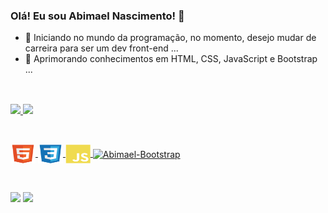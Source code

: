 ###  Olá! Eu sou Abimael Nascimento! 👋


- 🔭 Iniciando no mundo da programação, no momento, desejo mudar de carreira para ser um dev front-end ...
- 🌱 Aprimorando conhecimentos em HTML, CSS, JavaScript e Bootstrap ...

##
<br>
<div>
  <a href="https://github.com/abimaelnascimento1">
  <img height="180em" src="https://github-readme-stats.vercel.app/api?username=abimaelnascimento1&show_icons=true&theme=cobalt2&include_all_commits=true&count_private=true"/>
  <img height="180em" src="https://github-readme-stats.vercel.app/api/top-langs/?username=abimaelnascimento1&layout=compact&langs_count=7&theme=cobalt2"/>
</div>
  
##
  
<div style="display: inline_block"><br>
  <img align="center" alt="Abimael-HTML" height="30" width="40" src="https://raw.githubusercontent.com/devicons/devicon/master/icons/html5/html5-original.svg">
  <img align="center" alt="Abimael-CSS" height="30" width="40" src="https://raw.githubusercontent.com/devicons/devicon/master/icons/css3/css3-original.svg">
  <img align="center" alt="Abimael-Js" height="30" width="40" src="https://raw.githubusercontent.com/devicons/devicon/master/icons/javascript/javascript-plain.svg">
  <img align="center" alt="Abimael-Bootstrap" height="30" width="40" src="https://cdn.jsdelivr.net/gh/devicons/devicon/icons/bootstrap/bootstrap-plain.svg">
</div>
  
##
<br>
<div>
  <a href = "mailto:abimael2009@hotmail.com"><img src="https://img.shields.io/badge/Microsoft_Outlook-0078D4?style=for-the-badge&logo=microsoft-outlook&logoColor=white" target="_blank"></a>
  <a href="https://www.linkedin.com/in/abimael-nascimento-392b24129/" target="_blank"><img src="https://img.shields.io/badge/-LinkedIn-%230077B5?style=for-the-badge&logo=linkedin&logoColor=white" target="_blank"></a>  
</div>  
